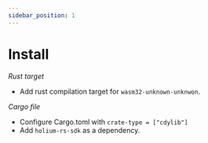 ```yaml
---
sidebar_position: 1
---
```


# Install

_Rust target_

- Add rust compilation target for `wasm32-unknown-unknwon`.

_Cargo file_

- Configure Cargo.toml with `crate-type = ["cdylib"]`
- Add `holium-rs-sdk` as a dependency.

